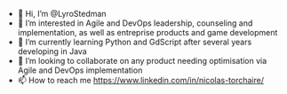 - 👋 Hi, I’m @LyroStedman
- 👀 I’m interested in Agile and DevOps leadership, counseling and implementation, as well as entreprise products and game development
- 🌱 I’m currently learning Python and GdScript after several years developing in Java
- 💞️ I’m looking to collaborate on any product needing optimisation via Agile and DevOps implementation
- 📫 How to reach me https://www.linkedin.com/in/nicolas-torchaire/

<!---
LyroStedman/LyroStedman is a ✨ special ✨ repository because its `README.md` (this file) appears on your GitHub profile.
You can click the Preview link to take a look at your changes.
--->
